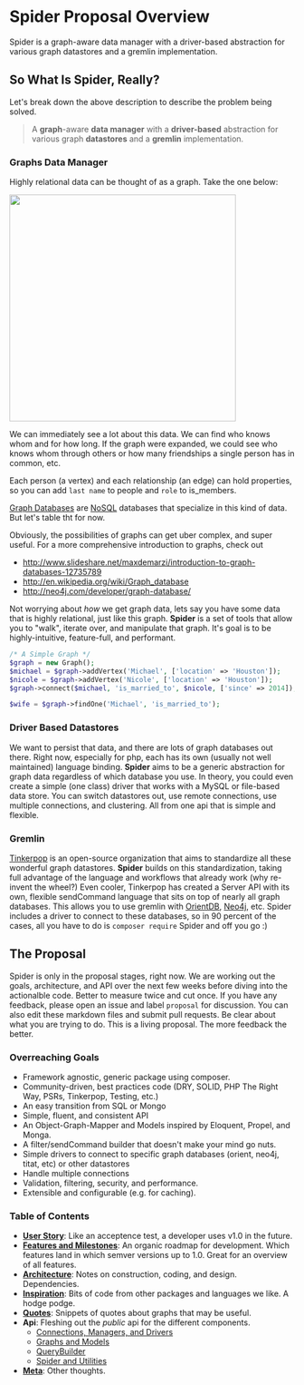 # Spider Proposal Overview
Spider is a graph-aware data manager with a driver-based abstraction for various graph datastores and a gremlin implementation.

## So What Is Spider, Really?
Let's break down the above description to describe the problem being solved.
  > A **graph**-aware **data manager** with a **driver-based** abstraction for various graph **datastores** and a **gremlin** implementation.

### Graphs Data Manager
Highly relational data can be thought of as a graph. Take the one below:

<a href="http://talks.chastell.net/rubyconf-2011/file/relations/graph-database.png"><img src="http://talks.chastell.net/rubyconf-2011/file/relations/graph-database.png" height="400" ></a>

We can immediately see a lot about this data. We can find who knows whom and for how long. If the graph were expanded, we could see who knows whom through others or how many friendships a single person has in common, etc.

Each person (a vertex) and each relationship (an edge) can hold properties, so you can add `last name` to people and `role` to is_members.

[Graph Databases](http://en.wikipedia.org/wiki/Graph_database) are [NoSQL](en.wikipedia.org/wiki/NoSQL) databases that specialize in this kind of data. But let's table tht for now.

Obviously, the possibilities of graphs can get uber complex, and super useful. For a more comprehensive introduction to graphs, check out
  * http://www.slideshare.net/maxdemarzi/introduction-to-graph-databases-12735789
  * http://en.wikipedia.org/wiki/Graph_database
  * http://neo4j.com/developer/graph-database/
  
Not worrying about *how* we get graph data, lets say you have some data that is highly relational, just like this graph. **Spider** is a set of tools that allow you to "walk", iterate over, and manipulate that graph.
It's goal is to be highly-intuitive, feature-full, and performant.

```php
/* A Simple Graph */
$graph = new Graph();
$michael = $graph->addVertex('Michael', ['location' => 'Houston']);
$nicole = $graph->addVertex('Nicole', ['location' => 'Houston']);
$graph->connect($michael, 'is_married_to', $nicole, ['since' => 2014]);

$wife = $graph->findOne('Michael', 'is_married_to');
```

### Driver Based Datastores
We want to persist that data, and there are lots of graph databases out there. Right now, especially for php, each has its own (usually not well maintained) language binding. **Spider** aims to be a generic abstraction for graph data regardless of which database you use.
In theory, you could even create a simple (one class) driver that works with a MySQL or file-based data store. You can switch datastores out, use remote connections, use multiple connections, and clustering. All from one api that is simple and flexible.

### Gremlin
[Tinkerpop](http://www.tinkerpop.com/) is an open-source organization that aims to standardize all these wonderful graph datastores.
**Spider** builds on this standardization, taking full advantage of the language and workflows that already work (why re-invent the wheel?)
Even cooler, Tinkerpop has created a Server API with its own, flexible sendCommand language that sits on top of nearly all graph databases. This allows you to use gremlin with [OrientDB](http://www.orientechnologies.com/), [Neo4j](http://neo4j.com), etc.
Spider includes a driver to connect to these databases, so in 90 percent of the cases, all you have to do is `composer require` Spider and off you go :)

## The Proposal
Spider is only in the proposal stages, right now. We are working out the goals, architecture, and API over the next few weeks before diving into the actionalble code. Better to measure twice and cut once.
If you have any feedback, please open an issue and label `proposal` for discussion. You can also edit these markdown files and submit pull requests. Be clear about what you are trying to do.
This is a living proposal. The more feedback the better.

### Overreaching Goals
  * Framework agnostic, generic package using composer.
  * Community-driven, best practices code (DRY, SOLID, PHP The Right Way, PSRs, Tinkerpop, Testing, etc.)
  * An easy transition from SQL or Mongo
  * Simple, fluent, and consistent API
  * An Object-Graph-Mapper and Models inspired by Eloquent, Propel, and Monga.
  * A filter/sendCommand builder that doesn't make your mind go nuts.
  * Simple drivers to connect to specific graph databases (orient, neo4j, titat, etc) or other datastores
  * Handle multiple connections
  * Validation, filtering, security, and performance.
  * Extensible and configurable (e.g. for caching).
  
### Table of Contents
  * **[User Story](user-story.md)**: Like an acceptence test, a developer uses v1.0 in the future.
  * **[Features and Milestones](features-milestones.md)**: An organic roadmap for development. Which features land in which semver versions up to 1.0. Great for an overview of all features.
  * **[Architecture](architecture.md)**: Notes on construction, coding, and design. Dependencies.
  * **[Inspiration](inspiration.md)**: Bits of code from other packages and languages we like. A hodge podge.
  * **[Quotes](quotes.md)**: Snippets of quotes about graphs that may be useful.
  * **Api**: Fleshing out the *public* api for the different components.
    * [Connections, Managers, and Drivers](api/connections-drivers.md)
    * [Graphs and Models](api/graphs-models.md)
    * [QueryBuilder](api/sendCommand-builder.md)
    * [Spider and Utilities](api/spider.md)
  * **[Meta](meta.md)**: Other thoughts.

